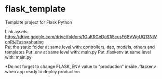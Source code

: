 # flask_template
Template project for Flask Python

Link assets: https://drive.google.com/drive/folders/1GuKRGeDuS1i5cusF68VWgUQ13NWcpRtJ?usp=sharing  
Put the static folder at same level with: controllers, dao, models, others and templates
Put .env at same level with: main.py
Put .flaskenv at same level with: main.py

*Do not forget to change FLASK_ENV value to "production" inside .flaskenv when app ready to deploy production